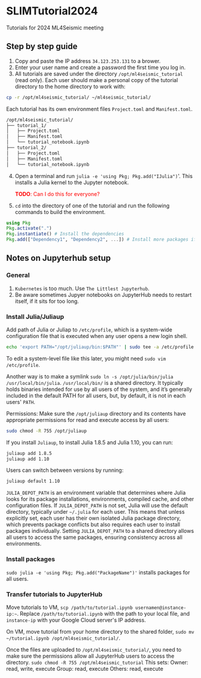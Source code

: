 # SLIMTutorial2024
Tutorials for 2024 ML4Seismic meeting

## Step by step guide

1. Copy and paste the IP address `34.123.253.131` to a brower.
2. Enter your user name and create a password the first time you log in.
3. All tutorials are saved under the directory  `/opt/ml4seismic_tutorial` (read only). Each user should make a personal copy of the tutorial directory to the home directory to work with:
  ```bash
  cp -r /opt/ml4seismic_tutorial/ ~/ml4seismic_tutorial/
  ```
  Each tutorial has its own environment files `Project.toml` and `Manifest.toml`. 
   ```bash 
   /opt/ml4seismic_tutorial/
   ├── tutorial_1/
   │   ├── Project.toml
   │   ├── Manifest.toml
   │   └── tutorial_notebook.ipynb
   ├── tutorial_2/
   │   ├── Project.toml
   │   ├── Manifest.toml
   │   └── tutorial_notebook.ipynb
   ```
4. Open a terminal and run `julia -e 'using Pkg; Pkg.add("IJulia")`'. This installs a Julia kernel to the Jupyter notebook. <p style="color:red;">**TODO**: Can I do this for everyone?</p>
5. `cd` into the directory of one of the tutorial and run the following commands to build the environment.
  ```julia
  using Pkg
  Pkg.activate(".")
  Pkg.instantiate() # Install the dependencies
  Pkg.add(["Dependency1", "Dependency2", ...]) # Install more packages if necessary
  ```




## Notes on Jupyterhub setup

### General

1. `Kubernetes` is too much. Use `The Littlest Jupyterhub`.
2. Be aware sometimes Jupyer notebooks on JupyterHub needs to restart itself, if it sits for too long.

### Install Julia/Juliaup

Add path of Julia or Juliap to `/etc/profile`, which is a system-wide configuration file that is executed when any user opens a new login shell. 
```bash
echo 'export PATH="/opt/juliaup/bin:$PATH"' | sudo tee -a /etc/profile
```
To edit a system-level file like this later, you might need `sudo vim /etc/profile`.

Another way is to make a symlink `sudo ln -s /opt/julia/bin/julia /usr/local/bin/julia`. `/usr/local/bin/` is a shared directory. It typically holds binaries intended for use by all users of the system, and it’s generally included in the default PATH for all users, but, by default, it is not in each users' `PATH`.

Permissions: Make sure the `/opt/juliaup` directory and its contents have appropriate permissions for read and execute access by all users:
```bash
sudo chmod -R 755 /opt/juliaup
```

If you install `Juliaup`, to install Julia 1.8.5 and Julia 1.10, you can run:
```bash
juliaup add 1.8.5
juliaup add 1.10
```
Users can switch between versions by running:
```bash
juliaup default 1.10
```

`JULIA_DEPOT_PATH` is an environment variable that determines where Julia looks for its package installations, environments, compiled cache, and other configuration files.
If `JULIA_DEPOT_PATH` is not set, Julia will use the default directory, typically under `~/.julia` for each user. This means that unless explicitly set, each user has their own isolated Julia package directory, which prevents package conflicts but also requires each user to install packages individually.
Setting `JULIA_DEPOT_PATH` to a shared directory allows all users to access the same packages, ensuring consistency across all environments.

### Install packages
`sudo julia -e 'using Pkg; Pkg.add("PackageName")'` installs packages for all users.

### Transfer tutorials to JupyterHub

Move tutorials to VM, `scp /path/to/tutorial.ipynb usernamen@instance-ip:~`. Replace `/path/to/tutorial.ipynb` with the path to your local file, and `instance-ip` with your Google Cloud server's IP address. 

On VM, move tutorial from your home directory to the shared folder, `sudo mv ~/tutorial.ipynb /opt/ml4seismic_tutorial/`.

Once the files are uploaded to `/opt/ml4seismic_tutorial/`, you need to make sure the permissions allow all JupyterHub users to access the directory. `sudo chmod -R 755 /opt/ml4seismic_tutorial`
This sets:
Owner: read, write, execute
Group: read, execute
Others: read, execute

